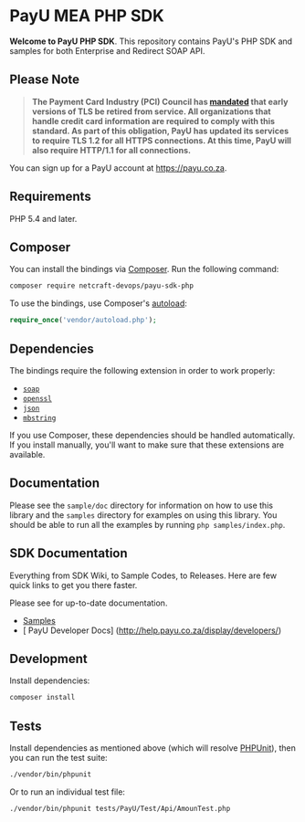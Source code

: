# PayU MEA PHP SDK

__Welcome to PayU PHP SDK__. This repository contains PayU's PHP SDK and samples for both Enterprise and Redirect SOAP API.

## Please Note
> **The Payment Card Industry (PCI) Council has [mandated](http://blog.pcisecuritystandards.org/migrating-from-ssl-and-early-tls) that early versions of TLS be retired from service.  All organizations that handle credit card information are required to comply with this standard. As part of this obligation, PayU has updated its services to require TLS 1.2 for all HTTPS connections. At this time, PayU will also require HTTP/1.1 for all connections.**

You can sign up for a PayU account at https://payu.co.za.

## Requirements

PHP 5.4 and later.

## Composer

You can install the bindings via [Composer](http://getcomposer.org/). Run the following command:

```bash
composer require netcraft-devops/payu-sdk-php
```

To use the bindings, use Composer's [autoload](https://getcomposer.org/doc/00-intro.md#autoloading):

```php
require_once('vendor/autoload.php');
```

## Dependencies

The bindings require the following extension in order to work properly:

- [`soap`](https://php.net/manual/en/book.soap.php)
- [`openssl`](http://php.net/manual/en/book.openssl.php)
- [`json`](https://php.net/manual/en/book.json.php)
- [`mbstring`](http://php.net/manual/en/book.mbstring.php)

If you use Composer, these dependencies should be handled automatically. If you install manually, you'll want to make sure that these extensions are available.

## Documentation

Please see the ``sample/doc`` directory for information on how to use this library
and the ``samples`` directory for examples on using this library. You should
be able to run all the examples by running ``php samples/index.php``.

## SDK Documentation

Everything from SDK Wiki, to Sample Codes, to Releases. Here are few quick links to get you there faster.

Please see  for up-to-date documentation.
* [ Samples ](samples)
* [ PayU Developer Docs] (http://help.payu.co.za/display/developers/)

## Development

Install dependencies:

``` bash
composer install
```

## Tests

Install dependencies as mentioned above (which will resolve [PHPUnit](http://packagist.org/packages/phpunit/phpunit)), then you can run the test suite:

```bash
./vendor/bin/phpunit
```

Or to run an individual test file:

```bash
./vendor/bin/phpunit tests/PayU/Test/Api/AmounTest.php
```
